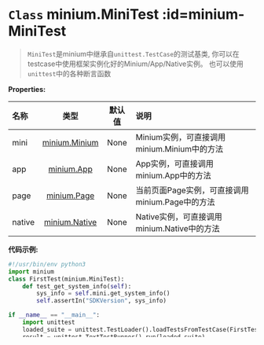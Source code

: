 <!--
 * @Author: yopofeng
 * @Date: 2021-02-25 16:56:11
 * @LastEditTime: 2021-09-10 22:44:21
 * @LastEditors: yopofeng
 * @Description: 
-->
# `Class` minium.MiniTest :id=minium-MiniTest
> `MiniTest`是minium中继承自`unittest.TestCase`的测试基类, 你可以在testcase中使用框架实例化好的Minium/App/Native实例。
> 也可以使用`unittest`中的各种断言函数

**Properties:**

|名称| 类型| 默认值| 说明|
| :----- | :-----: | :-----: | :----- |
|mini|[minium.Minium](minium/Python/api/Minium)|None|Minium实例，可直接调用minium.Minium中的方法|
|app|[minium.App](minium/Python/api/App)|None|App实例，可直接调用minium.App中的方法|
|page|[minium.Page](minium/Python/api/Page)|None|当前页面Page实例，可直接调用minium.Page中的方法|
|native|[minium.Native](minium/Python/api/Native)|None|Native实例，可直接调用minium.Native中的方法|

**代码示例:** 

```python
#!/usr/bin/env python3
import minium
class FirstTest(minium.MiniTest):
    def test_get_system_info(self):
        sys_info = self.mini.get_system_info()
        self.assertIn("SDKVersion", sys_info)

if __name__ == "__main__":
    import unittest
    loaded_suite = unittest.TestLoader().loadTestsFromTestCase(FirstTest)
    result = unittest.TextTestRunner().run(loaded_suite)
    print(result)
```

**运行**

直接执行py文件或参考[例子](minium/Python/framework/example)使用命令行启动